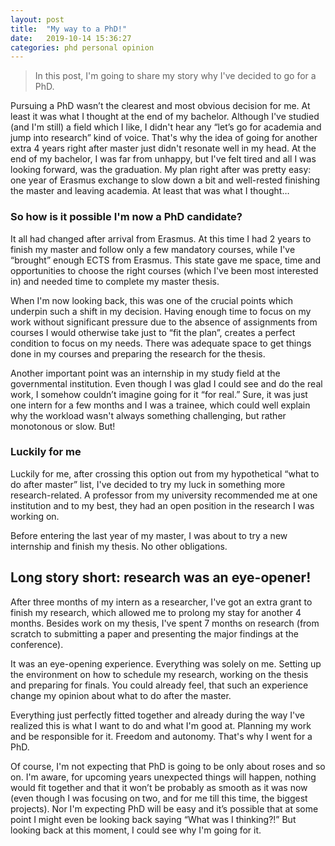```yaml
---
layout: post
title:  "My way to a PhD!"
date:   2019-10-14 15:36:27
categories: phd personal opinion
---
```

> In this post, I'm going to share my story why I've decided to go for a PhD.

Pursuing a PhD wasn’t the clearest and most obvious decision for me. At least it was what I thought at the end of my bachelor. Although I've studied (and I'm still) a field which I like, I didn't hear any “let’s go for academia and jump into research” kind of voice. That's why the idea of going for another extra 4 years right after master just didn't resonate well in my head. At the end of my bachelor, I was far from unhappy, but I've felt tired and all I was looking forward, was the graduation. My plan right after was pretty easy: one year of Erasmus exchange to slow down a bit and well-rested finishing the master and leaving academia. At least that was what I thought… 

### So how is it possible I'm now a PhD candidate?

It all had changed after arrival from Erasmus. At this time I had 2 years to finish my master and follow only a few mandatory courses, while I've “brought” enough ECTS from Erasmus. This state gave me space, time and opportunities to choose the right courses (which I've been most interested in) and needed time to complete my master thesis.

When I'm now looking back, this was one of the crucial points which underpin such a shift in my decision. Having enough time to focus on my work without significant pressure due to the absence of assignments from courses I would otherwise take just to “fit the plan”, creates a perfect condition to focus on my needs. There was adequate space to get things done in my courses and preparing the research for the thesis.

Another important point was an internship in my study field at the governmental institution. Even though I was glad I could see and do the real work, I somehow couldn’t imagine going for it “for real.” Sure, it was just one intern for a few months and I was a trainee, which could well explain why the workload wasn't always something challenging, but rather monotonous or slow. But!

### Luckily for me

Luckily for me, after crossing this option out from my hypothetical “what to do after master” list, I've decided to try my luck in something more research-related. A professor from my university recommended me at one institution and to my best, they had an open position in the research I was working on.

Before entering the last year of my master, I was about to try a new internship and finish my thesis. No other obligations.

## Long story short: research was an eye-opener!

After three months of my intern as a researcher, I've got an extra grant to finish my research, which allowed me to prolong my stay for another 4 months. Besides work on my thesis, I've spent 7 months on research (from scratch to submitting a paper and presenting the major findings at the conference). 

It was an eye-opening experience. Everything was solely on me. Setting up the environment on how to schedule my research, working on the thesis and preparing for finals. You could already feel, that such an experience change my opinion about what to do after the master.

Everything just perfectly fitted together and already during the way I've realized this is what I want to do and what I'm good at. Planning my work and be responsible for it. Freedom and autonomy. That's why I went for a PhD.

Of course, I'm not expecting that PhD is going to be only about roses and so on. I'm aware, for upcoming years unexpected things will happen, nothing would fit together and that it won’t be probably as smooth as it was now (even though I was focusing on two, and for me till this time, the biggest projects). Nor I'm expecting PhD will be easy and it’s possible that at some point I might even be looking back saying “What was I thinking?!” But looking back at this moment, I could see why I'm going for it.